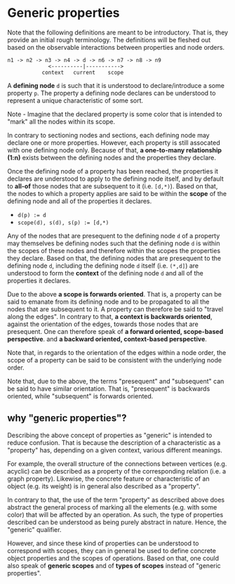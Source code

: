 
<!-- ======================================================================= -->
# Generic properties

Note that the following definitions are meant to be introductory. That is,
they provide an initial rough terminology. The definitions will be fleshed
out based on the observable interactions between properties and node orders.

```
n1 -> n2 -> n3 -> n4 -> d -> n6 -> n7 -> n8 -> n9
             <----------|----------->
           context   current    scope
```

A **defining node** `d` is such that it is understood to declare/introduce a
some property `p`. The property a defining node declares can be understood to
represent a unique characteristic of some sort.

Note - Imagine that the declared property is some color that is intended to
"mark" all the nodes within its scope.

In contrary to sectioning nodes and sections, each defining node may declare
one or more properties. However, each property is still assocated with one
defining node only. Because of that, **a one-to-many relationship (1:n)**
exists between the defining nodes and the properties they declare.

Once the defining node of a property has been reached, the properties it
declares are understood to apply to the defining node itself, and by default
to **all-of** those nodes that are subsequent to it (i.e. `[d,*)`). Based on
that, the nodes to which a property applies are said to be within the **scope**
of the defining node and all of the properties it declares.

* `d(p) := d`
* `scope(d), s(d), s(p) := [d,*)`

Any of the nodes that are presequent to the defining node `d` of a property
may themselves be defining nodes such that the defining node `d` is within
the scopes of these nodes and therefore within the scopes the properties they
declare. Based on that, the defining nodes that are presequent to the defining
node `d`, including the defining node `d` itself (i.e. `(*,d]`) are understood
to form the **context** of the defining node `d` and all of the properties it
declares.

Due to the above **a scope is forwards oriented**. That is, a property can be
said to emanate from its defining node and to be propagated to all the nodes
that are subsequent to it. A property can therefore be said to "travel along
the edges". In contrary to that, **a context is backwards oriented**, against
the orientation of the edges, towards those nodes that are presequent. One can
therefore speak of **a forward oriented, scope-based perspective**.
and **a backward oriented, context-based perspective**.

Note that, in regards to the orientation of the edges within a node order, the
scope of a property can be said to be consistent with the underlying node order.

Note that, due to the above, the terms "presequent" and "subsequent" can be said
to have similar orientation. That is, "presequent" is backwards oriented, while
"subsequent" is forwards oriented.

<!-- ======================================================================= -->
## why "generic properties"?

Describing the above concept of properties as "generic" is intended to reduce
confusion. That is because the description of a characteristic as a
"property" has, depending on a given context, various different meanings.

For example, the overall structure of the connections between vertices (e.g.
acyclic) can be described as a property of the corresponding relation (i.e. a
graph property). Likewise, the concrete feature or characteristic of an object
(e.g. its weight) is in general also described as a "property".

In contrary to that, the use of the term "property" as described above does
abstract the general process of marking all the elements (e.g. with some color)
that will be affected by an operation. As such, the type of properties described
can be understood as being purely abstract in nature. Hence, the "generic"
qualifier.

However, and since these kind of properties can be understood to correspond with
scopes, they can in general be used to define concrete object properties and the
scopes of operations. Based on that, one could also speak of **generic scopes**
and of **types of scopes** instead of "generic properties".
